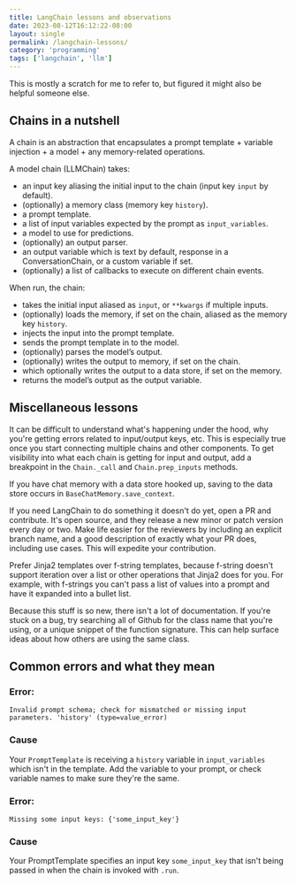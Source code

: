 ```yaml
---
title: LangChain lessons and observations
date: 2023-08-12T16:12:22-08:00
layout: single
permalink: /langchain-lessons/
category: 'programming'
tags: ['langchain', 'llm']
---
```


This is mostly a scratch for me to refer to, but figured it might also be helpful someone else.

## Chains in a nutshell

A chain is an abstraction that encapsulates a prompt template + variable injection + a model + any memory-related operations.

A model chain (LLMChain) takes:
  * an input key aliasing the initial input to the chain (input key `input` by default).
  * (optionally) a memory class (memory key `history`).
  * a prompt template.
  * a list of input variables expected by the prompt as `input_variables`.
  * a model to use for predictions.
  * (optionally) an output parser.
  * an output variable which is text by default, response in a ConversationChain, or a custom variable if set.
  * (optionally) a list of callbacks to execute on different chain events.

When run, the chain:
 * takes the initial input aliased as `input`, or `**kwargs` if multiple inputs.
 * (optionally) loads the memory, if set on the chain, aliased as the memory key `history`.
 * injects the input into the prompt template.
 * sends the prompt template in to the model.
 * (optionally) parses the model’s output.
 * (optionally) writes the output to memory, if set on the chain.
 * which optionally writes the output to a data store, if set on the memory.
 * returns the model’s output as the output variable.

## Miscellaneous lessons

It can be difficult to understand what's happening under the hood, why you're getting errors related to input/output keys, etc. This is especially true once you start connecting multiple chains and other components. To get visibility into what each chain is getting for input and output, add a breakpoint in the `Chain._call` and `Chain.prep_inputs` methods.

If you have chat memory with a data store hooked up, saving to the data store occurs in `BaseChatMemory.save_context`.

If you need LangChain to do something it doesn't do yet, open a PR and contribute. It's open source, and they release a new minor or patch version every day or two. Make life easier for the reviewers by including an explicit branch name, and a good description of exactly what your PR does, including use cases. This will expedite your contribution.

Prefer Jinja2 templates over f-string templates, because f-string doesn't support iteration over a list or other operations that Jinja2 does for you. For example, with f-strings you can't pass a list of values into a prompt and have it expanded into a bullet list.

Because this stuff is so new, there isn't a lot of documentation. If you're stuck on a bug, try searching all of Github for the class name that you're using, or a unique snippet of the function signature. This can help surface ideas about how others are using the same class.


## Common errors and what they mean

### Error:

`Invalid prompt schema; check for mismatched or missing input parameters. 'history' (type=value_error)`

### Cause

Your `PromptTemplate` is receiving a `history` variable in `input_variables` which isn't in the template. Add the variable to your prompt, or check variable names to make sure they're the same.


### Error:

`Missing some input keys: {'some_input_key'}`

### Cause

Your PromptTemplate specifies an input key `some_input_key` that isn't being passed in when the chain is invoked with `.run`.

